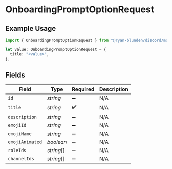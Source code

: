 # OnboardingPromptOptionRequest

## Example Usage

```typescript
import { OnboardingPromptOptionRequest } from "@ryan-blunden/discord/models/components";

let value: OnboardingPromptOptionRequest = {
  title: "<value>",
};
```

## Fields

| Field              | Type               | Required           | Description        |
| ------------------ | ------------------ | ------------------ | ------------------ |
| `id`               | *string*           | :heavy_minus_sign: | N/A                |
| `title`            | *string*           | :heavy_check_mark: | N/A                |
| `description`      | *string*           | :heavy_minus_sign: | N/A                |
| `emojiId`          | *string*           | :heavy_minus_sign: | N/A                |
| `emojiName`        | *string*           | :heavy_minus_sign: | N/A                |
| `emojiAnimated`    | *boolean*          | :heavy_minus_sign: | N/A                |
| `roleIds`          | *string*[]         | :heavy_minus_sign: | N/A                |
| `channelIds`       | *string*[]         | :heavy_minus_sign: | N/A                |